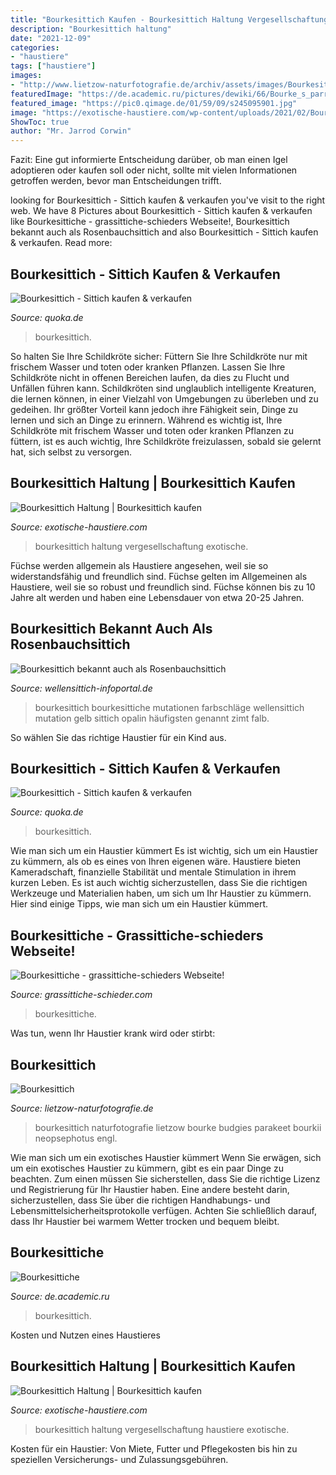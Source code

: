 ```yaml
---
title: "Bourkesittich Kaufen - Bourkesittich Haltung Vergesellschaftung Haustiere Exotische"
description: "Bourkesittich haltung"
date: "2021-12-09"
categories:
- "haustiere"
tags: ["haustiere"]
images:
- "http://www.lietzow-naturfotografie.de/archiv/assets/images/Bourkesittich_08EL1059-0.jpg"
featuredImage: "https://de.academic.ru/pictures/dewiki/66/Bourke_s_parrot_from_Flickr_290288102_877e046cac_b.jpg"
featured_image: "https://pic0.qimage.de/01/59/09/s245095901.jpg"
image: "https://exotische-haustiere.com/wp-content/uploads/2021/02/Bourkesittich-Kaefig-e1614405354892.jpg"
ShowToc: true
author: "Mr. Jarrod Corwin"
---
```



Fazit: Eine gut informierte Entscheidung darüber, ob man einen Igel adoptieren oder kaufen soll oder nicht, sollte mit vielen Informationen getroffen werden, bevor man Entscheidungen trifft.

	

		
looking for Bourkesittich - Sittich kaufen &amp; verkaufen you've visit to the right web. We have 8 Pictures about Bourkesittich - Sittich kaufen &amp; verkaufen like Bourkesittiche - grassittiche-schieders Webseite!, Bourkesittich bekannt auch als Rosenbauchsittich and also Bourkesittich - Sittich kaufen &amp; verkaufen. Read more:
		
    
## Bourkesittich - Sittich Kaufen &amp; Verkaufen

<img loading=lazy src="https://pic0.qimage.de/01/59/09/s245095901.jpg" onerror="this.onerror=null;this.src='https://tse1.mm.bing.net/th?id=OIP.MZAmHKmmFpex5Orx4MjK9AAAAA&amp;pid=15.1';" alt="Bourkesittich - Sittich kaufen &amp; verkaufen">

_Source: quoka.de_

>bourkesittich. 

	

So halten Sie Ihre Schildkröte sicher: Füttern Sie Ihre Schildkröte nur mit frischem Wasser und toten oder kranken Pflanzen. Lassen Sie Ihre Schildkröte nicht in offenen Bereichen laufen, da dies zu Flucht und Unfällen führen kann.
Schildkröten sind unglaublich intelligente Kreaturen, die lernen können, in einer Vielzahl von Umgebungen zu überleben und zu gedeihen. Ihr größter Vorteil kann jedoch ihre Fähigkeit sein, Dinge zu lernen und sich an Dinge zu erinnern. Während es wichtig ist, Ihre Schildkröte mit frischem Wasser und toten oder kranken Pflanzen zu füttern, ist es auch wichtig, Ihre Schildkröte freizulassen, sobald sie gelernt hat, sich selbst zu versorgen.

    
## Bourkesittich Haltung | Bourkesittich Kaufen

<img loading=lazy src="https://exotische-haustiere.com/wp-content/uploads/2021/02/Bourkesittich-Kaefig-e1614405354892-1536x671.jpg" onerror="this.onerror=null;this.src='https://tse1.mm.bing.net/th?id=OIP.2mWmLyqp93JJHWV1w7PCIQHaDP&amp;pid=15.1';" alt="Bourkesittich Haltung | Bourkesittich kaufen">

_Source: exotische-haustiere.com_

>bourkesittich haltung vergesellschaftung exotische. 

	

Füchse werden allgemein als Haustiere angesehen, weil sie so widerstandsfähig und freundlich sind.
Füchse gelten im Allgemeinen als Haustiere, weil sie so robust und freundlich sind. Füchse können bis zu 10 Jahre alt werden und haben eine Lebensdauer von etwa 20-25 Jahren.

    
## Bourkesittich Bekannt Auch Als Rosenbauchsittich

<img loading=lazy src="https://www.wellensittich-infoportal.de/wp-content/uploads/2013/09/bourkesittich-mutation.jpg" onerror="this.onerror=null;this.src='https://tse2.mm.bing.net/th?id=OIP.wt7wNkonp1XXwOyZqP5KgQHaE7&amp;pid=15.1';" alt="Bourkesittich bekannt auch als Rosenbauchsittich">

_Source: wellensittich-infoportal.de_

>bourkesittich bourkesittiche mutationen farbschläge wellensittich mutation gelb sittich opalin häufigsten genannt zimt falb. 

	

So wählen Sie das richtige Haustier für ein Kind aus.

    
## Bourkesittich - Sittich Kaufen &amp; Verkaufen

<img loading=lazy src="https://pic0.qimage.de/18/70/80/s245807018.jpg" onerror="this.onerror=null;this.src='https://tse1.mm.bing.net/th?id=OIP.Vi7Lb3NY9Fw_uSFNc27KPwAAAA&amp;pid=15.1';" alt="Bourkesittich - Sittich kaufen &amp; verkaufen">

_Source: quoka.de_

>bourkesittich. 

	

Wie man sich um ein Haustier kümmert
Es ist wichtig, sich um ein Haustier zu kümmern, als ob es eines von Ihren eigenen wäre. Haustiere bieten Kameradschaft, finanzielle Stabilität und mentale Stimulation in ihrem kurzen Leben. Es ist auch wichtig sicherzustellen, dass Sie die richtigen Werkzeuge und Materialien haben, um sich um Ihr Haustier zu kümmern. Hier sind einige Tipps, wie man sich um ein Haustier kümmert.

    
## Bourkesittiche - Grassittiche-schieders Webseite!

<img loading=lazy src="https://image.jimcdn.com/app/cms/image/transf/dimension=880x10000:format=jpg/path/s415931cb0a35f9a0/image/i710eebe11b3e74c9/version/1491220838/image.jpg" onerror="this.onerror=null;this.src='https://tse4.mm.bing.net/th?id=OIP.Q_UY_s4HP090qKp9k_Zq4AHaFj&amp;pid=15.1';" alt="Bourkesittiche - grassittiche-schieders Webseite!">

_Source: grassittiche-schieder.com_

>bourkesittiche. 

	

Was tun, wenn Ihr Haustier krank wird oder stirbt:

    
## Bourkesittich

<img loading=lazy src="http://www.lietzow-naturfotografie.de/archiv/assets/images/Bourkesittich_08EL1059-0.jpg" onerror="this.onerror=null;this.src='https://tse2.mm.bing.net/th?id=OIP.kQ1zIiacv2-fj7HO1rPXFwHaGM&amp;pid=15.1';" alt="Bourkesittich">

_Source: lietzow-naturfotografie.de_

>bourkesittich naturfotografie lietzow bourke budgies parakeet bourkii neopsephotus engl. 

	

Wie man sich um ein exotisches Haustier kümmert
Wenn Sie erwägen, sich um ein exotisches Haustier zu kümmern, gibt es ein paar Dinge zu beachten. Zum einen müssen Sie sicherstellen, dass Sie die richtige Lizenz und Registrierung für Ihr Haustier haben. Eine andere besteht darin, sicherzustellen, dass Sie über die richtigen Handhabungs- und Lebensmittelsicherheitsprotokolle verfügen. Achten Sie schließlich darauf, dass Ihr Haustier bei warmem Wetter trocken und bequem bleibt.

    
## Bourkesittiche

<img loading=lazy src="https://de.academic.ru/pictures/dewiki/66/Bourke_s_parrot_from_Flickr_290288102_877e046cac_b.jpg" onerror="this.onerror=null;this.src='https://tse1.mm.bing.net/th?id=OIP.m4UEfRPx6pVwI7_KGclmGAHaFR&amp;pid=15.1';" alt="Bourkesittiche">

_Source: de.academic.ru_

>bourkesittich. 

	

Kosten und Nutzen eines Haustieres

    
## Bourkesittich Haltung | Bourkesittich Kaufen

<img loading=lazy src="https://exotische-haustiere.com/wp-content/uploads/2021/02/Bourkesittich-Kaefig-e1614405354892.jpg" onerror="this.onerror=null;this.src='https://tse3.mm.bing.net/th?id=OIP.6AXKAzEUax8q3RDogsbJcgHaDP&amp;pid=15.1';" alt="Bourkesittich Haltung | Bourkesittich kaufen">

_Source: exotische-haustiere.com_

>bourkesittich haltung vergesellschaftung haustiere exotische. 

	

Kosten für ein Haustier: Von Miete, Futter und Pflegekosten bis hin zu speziellen Versicherungs- und Zulassungsgebühren.

